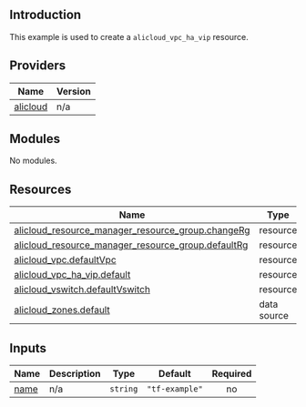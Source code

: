 ## Introduction

This example is used to create a `alicloud_vpc_ha_vip` resource.

<!-- BEGIN_TF_DOCS -->
## Providers

| Name | Version |
|------|---------|
| <a name="provider_alicloud"></a> [alicloud](#provider\_alicloud) | n/a |

## Modules

No modules.

## Resources

| Name | Type |
|------|------|
| [alicloud_resource_manager_resource_group.changeRg](https://registry.terraform.io/providers/aliyun/alicloud/latest/docs/resources/resource_manager_resource_group) | resource |
| [alicloud_resource_manager_resource_group.defaultRg](https://registry.terraform.io/providers/aliyun/alicloud/latest/docs/resources/resource_manager_resource_group) | resource |
| [alicloud_vpc.defaultVpc](https://registry.terraform.io/providers/aliyun/alicloud/latest/docs/resources/vpc) | resource |
| [alicloud_vpc_ha_vip.default](https://registry.terraform.io/providers/aliyun/alicloud/latest/docs/resources/vpc_ha_vip) | resource |
| [alicloud_vswitch.defaultVswitch](https://registry.terraform.io/providers/aliyun/alicloud/latest/docs/resources/vswitch) | resource |
| [alicloud_zones.default](https://registry.terraform.io/providers/aliyun/alicloud/latest/docs/data-sources/zones) | data source |

## Inputs

| Name | Description | Type | Default | Required |
|------|-------------|------|---------|:--------:|
| <a name="input_name"></a> [name](#input\_name) | n/a | `string` | `"tf-example"` | no |
<!-- END_TF_DOCS -->    